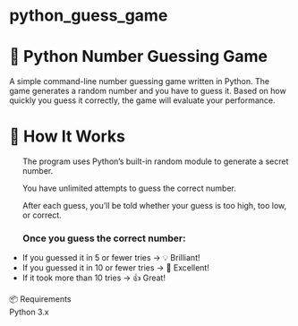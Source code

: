 # python_guess_game
<h1>🎯 Python Number Guessing Game</h1>
<p>A simple command-line number guessing game written in Python. The game generates a random number and you have to guess it. Based on how quickly you guess it correctly, the game will evaluate your performance.</p>

<h1>🧠 How It Works</h1>
<ul>
<p>The program uses Python’s built-in random module to generate a secret number.</br>

You have unlimited attempts to guess the correct number.</br>

After each guess, you’ll be told whether your guess is too high, too low, or correct.</br></p>

<h3>Once you guess the correct number:</h3>

<li>If you guessed it in 5 or fewer tries → 💡 Brilliant!</li>

<li>If you guessed it in 10 or fewer tries → 🌟 Excellent!</li>

<li>If it took more than 10 tries → 👍 Great!</li></ul>

📦 Requirements</br>
Python 3.x
